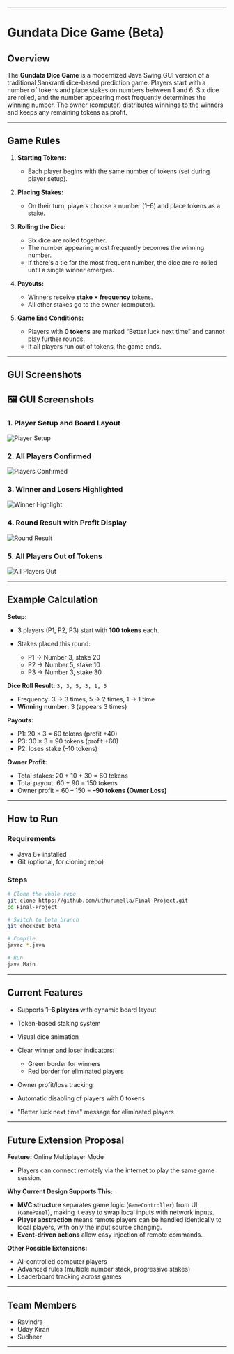 
---

# Gundata Dice Game (Beta)

## Overview

The **Gundata Dice Game** is a modernized Java Swing GUI version of a traditional Sankranti dice-based prediction game.
Players start with a number of tokens and place stakes on numbers between 1 and 6.
Six dice are rolled, and the number appearing most frequently determines the winning number.
The owner (computer) distributes winnings to the winners and keeps any remaining tokens as profit.

---

## Game Rules

1. **Starting Tokens:**

   * Each player begins with the same number of tokens (set during player setup).

2. **Placing Stakes:**

   * On their turn, players choose a number (1–6) and place tokens as a stake.

3. **Rolling the Dice:**

   * Six dice are rolled together.
   * The number appearing most frequently becomes the winning number.
   * If there's a tie for the most frequent number, the dice are re-rolled until a single winner emerges.

4. **Payouts:**

   * Winners receive **stake × frequency** tokens.
   * All other stakes go to the owner (computer).

5. **Game End Conditions:**

   * Players with **0 tokens** are marked “Better luck next time” and cannot play further rounds.
   * If all players run out of tokens, the game ends.

---

## GUI Screenshots

## 🖼 GUI Screenshots

### 1. Player Setup and Board Layout
![Player Setup](screenshots/Screenshot%202025-08-11%20214633.png)

### 2. All Players Confirmed
![Players Confirmed](screenshots/Screenshot%202025-08-11%20214911.png)

### 3. Winner and Losers Highlighted
![Winner Highlight](screenshots/Screenshot%202025-08-11%20214938.png)

### 4. Round Result with Profit Display
![Round Result](screenshots/Screenshot%202025-08-11%20215033.png)

### 5. All Players Out of Tokens
![All Players Out](screenshots/Screenshot%202025-08-11%20215150.png)


---

## Example Calculation

**Setup:**

* 3 players (P1, P2, P3) start with **100 tokens** each.
* Stakes placed this round:

  * P1 → Number 3, stake 20
  * P2 → Number 5, stake 10
  * P3 → Number 3, stake 30

**Dice Roll Result:**
`3, 3, 5, 3, 1, 5`

* Frequency: 3 → 3 times, 5 → 2 times, 1 → 1 time
* **Winning number:** 3 (appears 3 times)

**Payouts:**

* P1: 20 × 3 = 60 tokens (profit +40)
* P3: 30 × 3 = 90 tokens (profit +60)
* P2: loses stake (–10 tokens)

**Owner Profit:**

* Total stakes: 20 + 10 + 30 = 60 tokens
* Total payout: 60 + 90 = 150 tokens
* Owner profit = 60 – 150 = **–90 tokens (Owner Loss)**

---

## How to Run

### **Requirements**

* Java 8+ installed
* Git (optional, for cloning repo)

### **Steps**

```bash
# Clone the whole repo
git clone https://github.com/uthurumella/Final-Project.git
cd Final-Project

# Switch to beta branch
git checkout beta

# Compile
javac *.java

# Run
java Main

```

---

## Current Features

* Supports **1–6 players** with dynamic board layout
* Token-based staking system
* Visual dice animation
* Clear winner and loser indicators:

  * Green border for winners
  * Red border for eliminated players
* Owner profit/loss tracking
* Automatic disabling of players with 0 tokens
* "Better luck next time" message for eliminated players

---

## Future Extension Proposal

**Feature:** Online Multiplayer Mode

* Players can connect remotely via the internet to play the same game session.

**Why Current Design Supports This:**

* **MVC structure** separates game logic (`GameController`) from UI (`GamePanel`), making it easy to swap local inputs with network inputs.
* **Player abstraction** means remote players can be handled identically to local players, with only the input source changing.
* **Event-driven actions** allow easy injection of remote commands.

**Other Possible Extensions:**

* AI-controlled computer players
* Advanced rules (multiple number stack, progressive stakes)
* Leaderboard tracking across games

---

## Team Members

* Ravindra
* Uday Kiran
* Sudheer

---

